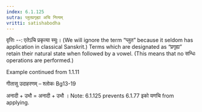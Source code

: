 ```yaml
---
index: 6.1.125
sutra: प्लुतप्रगृह्या अचि नित्यम्
vritti: satishabodha
---
```



वृत्तिः --: एतेऽचि प्रकृत्‍या स्‍युः। (We will ignore the term “प्लुत” because it seldom has application in classical Sanskrit.) Terms which are designated as “प्रगृह्य” retain their natural state when followed by a vowel. (This means that no सन्धिः operations are performed.) 


Example continued from 1.1.11


गीतासु उदाहरणम् – श्लोकः Bg13-19


अनादी + उभौ = अनादी + उभौ । Note: 6.1.125 prevents 6.1.77 इको यणचि from applying.

